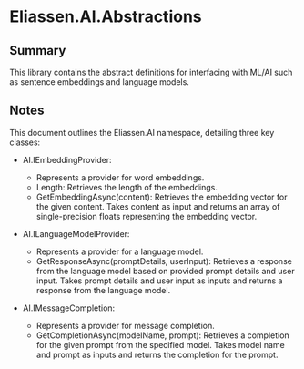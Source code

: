 # Eliassen.AI.Abstractions

## Summary

This library contains the abstract definitions for interfacing with ML/AI such as 
sentence embeddings and language models.

## Notes

This document outlines the Eliassen.AI namespace, detailing three key classes:

* AI.IEmbeddingProvider:
  * Represents a provider for word embeddings.
  * Length: Retrieves the length of the embeddings.
  * GetEmbeddingAsync(content): Retrieves the embedding vector for the given content. Takes 
    content as input and returns an array of single-precision floats representing the 
    embedding vector.

* AI.ILanguageModelProvider:
  * Represents a provider for a language model.
  * GetResponseAsync(promptDetails, userInput): Retrieves a response from the language model 
    based on provided prompt details and user input. Takes prompt details and user input as 
    inputs and returns a response from the language model.

* AI.IMessageCompletion:
  * Represents a provider for message completion.
  * GetCompletionAsync(modelName, prompt): Retrieves a completion for the given prompt from 
    the specified model. Takes model name and prompt as inputs and returns the completion 
    for the prompt.
